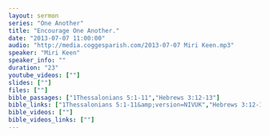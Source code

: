 ```yaml
---
layout: sermon
series: "One Another"
title: "Encourage One Another."
date: "2013-07-07 11:00:00"
audio: "http://media.coggesparish.com/2013-07-07 Miri Keen.mp3"
speaker: "Miri Keen"
speaker_info: ""
duration: "23"
youtube_videos: [""]
slides: [""]
files: [""]
bible_passages: ["1Thessalonians 5:1-11","Hebrews 3:12-13"]
bible_links: ["1Thessalonians 5:1-11&amp;version=NIVUK","Hebrews 3:12-13&amp;version=NIVUK"]
bible_videos: [""]
bible_videos_links: [""]
---
```

